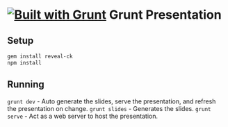 [![Built with Grunt](https://cdn.gruntjs.com/builtwith.png)](http://gruntjs.com/)
Grunt Presentation
==================

Setup
-----

```bash
gem install reveal-ck
npm install
```

Running
-------

`grunt dev` - Auto generate the slides, serve the presentation, and refresh the presentation on change.
`grunt slides` - Generates the slides.
`grunt serve` - Act as a web server to host the presentation.